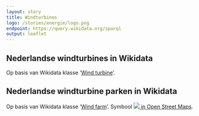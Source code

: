 ```yaml
---
layout: story
title: Windturbines
logo: /stories/energie/logo.png
endpoint: https://query.wikidata.org/sparql
output: leaflet
---
```


## Nederlandse windturbines in Wikidata

Op basis van Wikidata klasse ‘<a
href="http://www.wikidata.org/entity/Q49833">Wind turbine</a>’.

<div data-query data-query-sparql="10-turbine.rq"></div>

## Nederlandse windturbine parken in Wikidata

Op basis van Wikidata klasse ‘<a
href="http://www.wikidata.org/entity/Q194356">Wind farm</a>’.  Symbool
<a
href="https://wiki.openstreetmap.org/wiki/Tag:generator:source%3Dwind"><img
src="https://wiki.openstreetmap.org/w/images/0/0c/Power-wind-16.svg">
in Open Street Maps</a>.

<div data-query data-query-sparql="20-farm.rq"></div>
